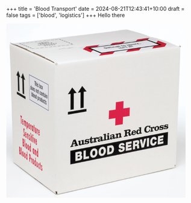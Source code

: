 +++
title = 'Blood Transport'
date = 2024-08-21T12:43:41+10:00
draft = false
tags = ['blood', 'logistics']
+++
Hello there

![A Blood Shipper lasts up to 8 hours](blood-shipper.png "A 'Blood Shipper' lasts longer than a 'blood box'")
